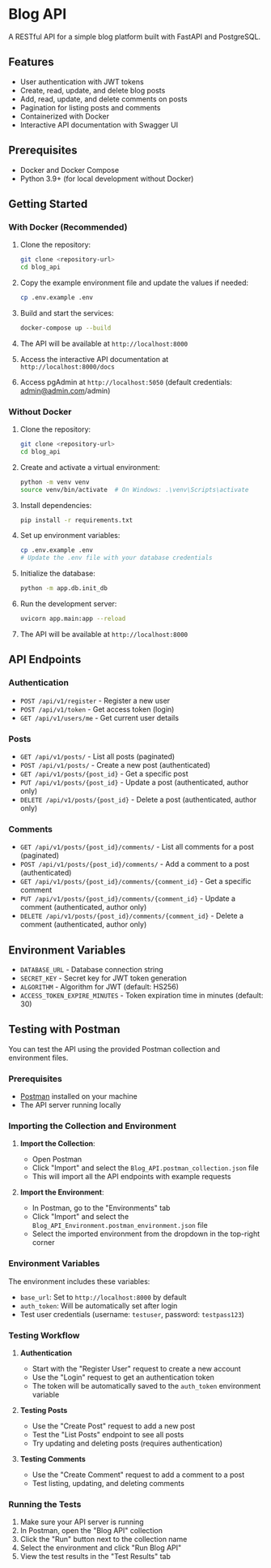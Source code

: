 # Blog API

A RESTful API for a simple blog platform built with FastAPI and PostgreSQL.

## Features

- User authentication with JWT tokens
- Create, read, update, and delete blog posts
- Add, read, update, and delete comments on posts
- Pagination for listing posts and comments
- Containerized with Docker
- Interactive API documentation with Swagger UI

## Prerequisites

- Docker and Docker Compose
- Python 3.9+ (for local development without Docker)

## Getting Started

### With Docker (Recommended)

1. Clone the repository:
   ```bash
   git clone <repository-url>
   cd blog_api
   ```

2. Copy the example environment file and update the values if needed:
   ```bash
   cp .env.example .env
   ```

3. Build and start the services:
   ```bash
   docker-compose up --build
   ```

4. The API will be available at `http://localhost:8000`
5. Access the interactive API documentation at `http://localhost:8000/docs`
6. Access pgAdmin at `http://localhost:5050` (default credentials: admin@admin.com/admin)

### Without Docker

1. Clone the repository:
   ```bash
   git clone <repository-url>
   cd blog_api
   ```

2. Create and activate a virtual environment:
   ```bash
   python -m venv venv
   source venv/bin/activate  # On Windows: .\venv\Scripts\activate
   ```

3. Install dependencies:
   ```bash
   pip install -r requirements.txt
   ```

4. Set up environment variables:
   ```bash
   cp .env.example .env
   # Update the .env file with your database credentials
   ```

5. Initialize the database:
   ```bash
   python -m app.db.init_db
   ```

6. Run the development server:
   ```bash
   uvicorn app.main:app --reload
   ```

7. The API will be available at `http://localhost:8000`

## API Endpoints

### Authentication

- `POST /api/v1/register` - Register a new user
- `POST /api/v1/token` - Get access token (login)
- `GET /api/v1/users/me` - Get current user details

### Posts

- `GET /api/v1/posts/` - List all posts (paginated)
- `POST /api/v1/posts/` - Create a new post (authenticated)
- `GET /api/v1/posts/{post_id}` - Get a specific post
- `PUT /api/v1/posts/{post_id}` - Update a post (authenticated, author only)
- `DELETE /api/v1/posts/{post_id}` - Delete a post (authenticated, author only)

### Comments

- `GET /api/v1/posts/{post_id}/comments/` - List all comments for a post (paginated)
- `POST /api/v1/posts/{post_id}/comments/` - Add a comment to a post (authenticated)
- `GET /api/v1/posts/{post_id}/comments/{comment_id}` - Get a specific comment
- `PUT /api/v1/posts/{post_id}/comments/{comment_id}` - Update a comment (authenticated, author only)
- `DELETE /api/v1/posts/{post_id}/comments/{comment_id}` - Delete a comment (authenticated, author only)

## Environment Variables

- `DATABASE_URL` - Database connection string
- `SECRET_KEY` - Secret key for JWT token generation
- `ALGORITHM` - Algorithm for JWT (default: HS256)
- `ACCESS_TOKEN_EXPIRE_MINUTES` - Token expiration time in minutes (default: 30)

## Testing with Postman

You can test the API using the provided Postman collection and environment files.

### Prerequisites
- [Postman](https://www.postman.com/downloads/) installed on your machine
- The API server running locally

### Importing the Collection and Environment

1. **Import the Collection**:
   - Open Postman
   - Click "Import" and select the `Blog_API.postman_collection.json` file
   - This will import all the API endpoints with example requests

2. **Import the Environment**:
   - In Postman, go to the "Environments" tab
   - Click "Import" and select the `Blog_API_Environment.postman_environment.json` file
   - Select the imported environment from the dropdown in the top-right corner

### Environment Variables

The environment includes these variables:
- `base_url`: Set to `http://localhost:8000` by default
- `auth_token`: Will be automatically set after login
- Test user credentials (username: `testuser`, password: `testpass123`)

### Testing Workflow

1. **Authentication**
   - Start with the "Register User" request to create a new account
   - Use the "Login" request to get an authentication token
   - The token will be automatically saved to the `auth_token` environment variable

2. **Testing Posts**
   - Use the "Create Post" request to add a new post
   - Test the "List Posts" endpoint to see all posts
   - Try updating and deleting posts (requires authentication)

3. **Testing Comments**
   - Use the "Create Comment" request to add a comment to a post
   - Test listing, updating, and deleting comments

### Running the Tests

1. Make sure your API server is running
2. In Postman, open the "Blog API" collection
3. Click the "Run" button next to the collection name
4. Select the environment and click "Run Blog API"
5. View the test results in the "Test Results" tab

